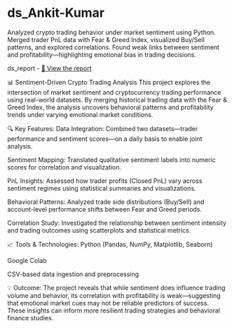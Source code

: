 # ds_Ankit-Kumar
Analyzed crypto trading behavior under market sentiment using Python. Merged trader PnL data with Fear &amp; Greed Index, visualized Buy/Sell patterns, and explored correlations. Found weak links between sentiment and profitability—highlighting emotional bias in trading decisions.

ds_report - [📄 View the report](file:///C:/Users/Ankit%20kumar/Downloads/ds_report.pdf)


📊 Sentiment-Driven Crypto Trading Analysis
This project explores the intersection of market sentiment and cryptocurrency trading performance using real-world datasets. By merging historical trading data with the Fear & Greed Index, the analysis uncovers behavioral patterns and profitability trends under varying emotional market conditions.

🔍 Key Features:
Data Integration: Combined two datasets—trader performance and sentiment scores—on a daily basis to enable joint analysis.

Sentiment Mapping: Translated qualitative sentiment labels into numeric scores for correlation and visualization.

PnL Insights: Assessed how trader profits (Closed PnL) vary across sentiment regimes using statistical summaries and visualizations.

Behavioral Patterns: Analyzed trade side distributions (Buy/Sell) and account-level performance shifts between Fear and Greed periods.

Correlation Study: Investigated the relationship between sentiment intensity and trading outcomes using scatterplots and statistical metrics.

📈 Tools & Technologies:
Python (Pandas, NumPy, Matplotlib, Seaborn)

Google Colab

CSV-based data ingestion and preprocessing

💡 Outcome:
The project reveals that while sentiment does influence trading volume and behavior, its correlation with profitability is weak—suggesting that emotional market cues may not be reliable predictors of success. These insights can inform more resilient trading strategies and behavioral finance studies.



